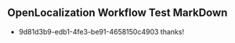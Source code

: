 ## OpenLocalization Workflow Test MarkDown
* 9d81d3b9-edb1-4fe3-be91-4658150c4903 thanks!

<!--HONumber=Jul16_HO4-->


